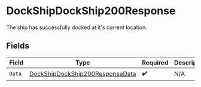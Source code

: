 # DockShipDockShip200Response

The ship has successfully docked at it's current location.


## Fields

| Field                                                                                         | Type                                                                                          | Required                                                                                      | Description                                                                                   |
| --------------------------------------------------------------------------------------------- | --------------------------------------------------------------------------------------------- | --------------------------------------------------------------------------------------------- | --------------------------------------------------------------------------------------------- |
| `Data`                                                                                        | [DockShipDockShip200ResponseData](../../models/operations/dockshipdockship200responsedata.md) | :heavy_check_mark:                                                                            | N/A                                                                                           |